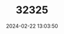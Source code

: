 ---
title: "32325"
category: "Burretiodendron esquirolii"
draft: false
date: 2024-02-22 13:03:50
languages:
  Chinese: ["Bingchiguo"]
  Thai: ["Kaalamak", "Malaai Khao", "Pho Khao"]
---